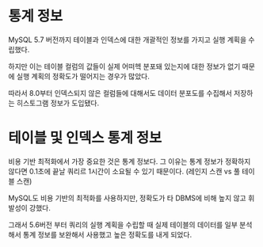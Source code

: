 # 통계 정보

MySQL 5.7 버전까지 테이블과 인덱스에 대한 개괄적인 정보를 가지고 실행 계획을 수립했다. 

하지만 이는 테이블 컬럼의 값들이 실제 어떠헥 분포돼 있는지에 대한 정보가 없기 때문에 실행 계획의 정확도가 떨어지는 경우가 많았다.

따라서 8.0부터 인덱스되지 않은 컬럼들에 대해서도 데이터 분포도를 수집해서 저장하는 히스토그램 정보가 도입됐다. 



# 테이블 및 인덱스 통계 정보

비용 기반 최적화에서 가장 중요한 것은 통계 정보다. 그 이유는 통계 정보가 정확하지 않다면 0.1초에 끝날 쿼리르 1시간이 소요될 수 있기 때문이다. (레인지 스캔 vs 풀 테이블 스캔)

MySQL도 비용 기반의 최적화를 사용하지만, 정확도가 타 DBMS에 비해 높지 않고 휘발성이 강했다.

그래서 5.6버전 부터 쿼리의 실행 계획을 수립할 때 실제 테이블의 데이터를 일부 분석해서 통계 정보를 보완해서 사용했고 높은 정확도를 내게 되었다.

